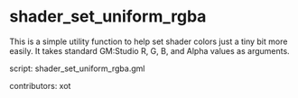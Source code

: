 shader_set_uniform_rgba
=======================

This is a simple utility function to help set 
shader colors just a tiny bit more easily. It
takes standard GM:Studio R, G, B, and Alpha 
values as arguments.

script: shader_set_uniform_rgba.gml

contributors: xot
